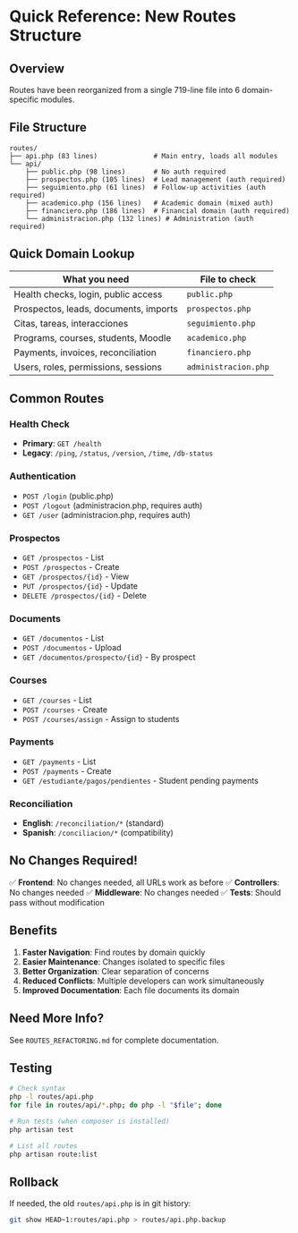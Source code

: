 # Quick Reference: New Routes Structure

## Overview

Routes have been reorganized from a single 719-line file into 6 domain-specific modules.

## File Structure

```
routes/
├── api.php (83 lines)              # Main entry, loads all modules
└── api/
    ├── public.php (98 lines)       # No auth required
    ├── prospectos.php (105 lines)  # Lead management (auth required)
    ├── seguimiento.php (61 lines)  # Follow-up activities (auth required)
    ├── academico.php (156 lines)   # Academic domain (mixed auth)
    ├── financiero.php (186 lines)  # Financial domain (auth required)
    └── administracion.php (132 lines) # Administration (auth required)
```

## Quick Domain Lookup

| What you need | File to check |
|--------------|---------------|
| Health checks, login, public access | `public.php` |
| Prospectos, leads, documents, imports | `prospectos.php` |
| Citas, tareas, interacciones | `seguimiento.php` |
| Programs, courses, students, Moodle | `academico.php` |
| Payments, invoices, reconciliation | `financiero.php` |
| Users, roles, permissions, sessions | `administracion.php` |

## Common Routes

### Health Check
- **Primary**: `GET /health`
- **Legacy**: `/ping`, `/status`, `/version`, `/time`, `/db-status`

### Authentication
- `POST /login` (public.php)
- `POST /logout` (administracion.php, requires auth)
- `GET /user` (administracion.php, requires auth)

### Prospectos
- `GET /prospectos` - List
- `POST /prospectos` - Create
- `GET /prospectos/{id}` - View
- `PUT /prospectos/{id}` - Update
- `DELETE /prospectos/{id}` - Delete

### Documents
- `GET /documentos` - List
- `POST /documentos` - Upload
- `GET /documentos/prospecto/{id}` - By prospect

### Courses
- `GET /courses` - List
- `POST /courses` - Create
- `POST /courses/assign` - Assign to students

### Payments
- `GET /payments` - List
- `POST /payments` - Create
- `GET /estudiante/pagos/pendientes` - Student pending payments

### Reconciliation
- **English**: `/reconciliation/*` (standard)
- **Spanish**: `/conciliacion/*` (compatibility)

## No Changes Required!

✅ **Frontend**: No changes needed, all URLs work as before
✅ **Controllers**: No changes needed
✅ **Middleware**: No changes needed
✅ **Tests**: Should pass without modification

## Benefits

1. **Faster Navigation**: Find routes by domain quickly
2. **Easier Maintenance**: Changes isolated to specific files
3. **Better Organization**: Clear separation of concerns
4. **Reduced Conflicts**: Multiple developers can work simultaneously
5. **Improved Documentation**: Each file documents its domain

## Need More Info?

See `ROUTES_REFACTORING.md` for complete documentation.

## Testing

```bash
# Check syntax
php -l routes/api.php
for file in routes/api/*.php; do php -l "$file"; done

# Run tests (when composer is installed)
php artisan test

# List all routes
php artisan route:list
```

## Rollback

If needed, the old `routes/api.php` is in git history:

```bash
git show HEAD~1:routes/api.php > routes/api.php.backup
```
